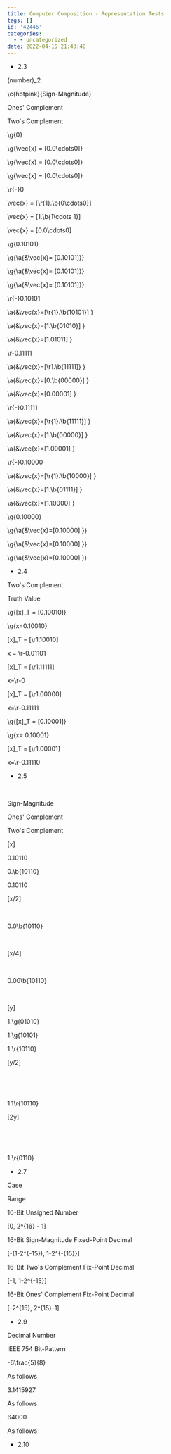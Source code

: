 ```yaml
---
title: Computer Composition - Representation Tests
tags: []
id: '42446'
categories:
  - - uncategorized
date: 2022-04-15 21:43:40
---
```


*   2.3

(number)\_2

\\c{hotpink}{Sign-Magnitude}

Ones' Complement

Two's Complement

\\g{0}

\\g{\\vec{x} = \[0.0\\cdots0\]}

\\g{\\vec{x} = \[0.0\\cdots0\]}

\\g{\\vec{x} = \[0.0\\cdots0\]}

\\r{-}0

\\vec{x} = \[\\r{1}.\\b{0\\cdots0}\]

\\vec{x} = \[1.\\b{1\\cdots 1}\]

\\vec{x} = \[0.0\\cdots0\]

\\g{0.10101}

\\g{\\a{&\\vec{x}= \[0.10101\]}}

\\g{\\a{&\\vec{x}= \[0.10101\]}}

\\g{\\a{&\\vec{x}= \[0.10101\]}}

\\r{-}0.10101

\\a{&\\vec{x}=\[\\r{1}.\\b{10101}\] }

\\a{&\\vec{x}=\[1.\\b{01010}\] }

\\a{&\\vec{x}=\[1.01011\] }

\\r-0.11111

\\a{&\\vec{x}=\[\\r1.\\b{11111\]} }

\\a{&\\vec{x}=\[0.\\b{00000}\] }

\\a{&\\vec{x}=\[0.00001\] }

\\r{-}0.11111

\\a{&\\vec{x}=\[\\r{1}.\\b{11111}\] }

\\a{&\\vec{x}=\[1.\\b{00000}\] }

\\a{&\\vec{x}=\[1.00001\] }

\\r{-}0.10000

\\a{&\\vec{x}=\[\\r{1}.\\b{10000}\] }

\\a{&\\vec{x}=\[1.\\b{01111}\] }

\\a{&\\vec{x}=\[1.10000\] }

\\g{0.10000}

\\g{\\a{&\\vec{x}=\[0.10000\] }}

\\g{\\a{&\\vec{x}=\[0.10000\] }}

\\g{\\a{&\\vec{x}=\[0.10000\] }}

*   2.4

Two's Complement

Truth Value

\\g{\[x\]\_T = \[0.10010\]}

\\g{x=0.10010}

\[x\]\_T = \[\\r1.10010\]

x = \\r-0.01101

\[x\]\_T = \[\\r1.11111\]

x=\\r-0

\[x\]\_T = \[\\r1.00000\]

x=\\r-0.11111

\\g{\[x\]\_T = \[0.10001\]}

\\g{x= 0.10001}

\[x\]\_T = \[\\r1.00001\]

x=\\r-0.11110

*   2.5

 

Sign-Magnitude

Ones' Complement

Two's Complement

\[x\]

0.10110

0.\\b{10110}

0.10110

\[x/2\]

 

0.0\\b{10110}

 

\[x/4\]

 

0.00\\b{10110}

 

\[y\]

1.\\g{01010}

1.\\g{10101}

1.\\r{10110}

\[y/2\]

 

 

1.1\\r{10110}

\[2y\]

 

 

1.\\r{0110}

*   2.7

Case

Range

16-Bit Unsigned Number

\[0, 2^{16} - 1\]

16-Bit Sign-Magnitude Fixed-Point Decimal

\[-(1-2^{-15}), 1-2^{-{15}}\]

16-Bit Two's Complement Fix-Point Decimal

\[-1, 1-2^{-15}\]

16-Bit Ones' Complement Fix-Point Decimal

\[-2^{15}, 2^{15}-1\]

*   2.9

Decimal Number

IEEE 754 Bit-Pattern

\-6\\frac{5}{8}

As follows

3.1415927

As follows

64000

As follows

*   2.10